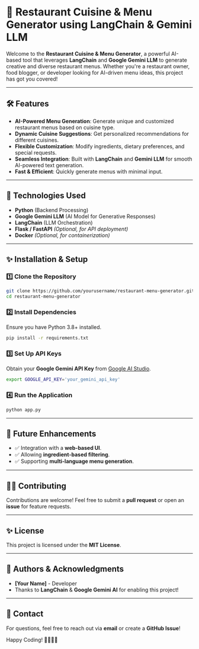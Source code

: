 # 🌟 Restaurant Cuisine & Menu Generator using LangChain & Gemini LLM

Welcome to the **Restaurant Cuisine & Menu Generator**, a powerful AI-based tool that leverages **LangChain** and **Google Gemini LLM** to generate creative and diverse restaurant menus. Whether you're a restaurant owner, food blogger, or developer looking for AI-driven menu ideas, this project has got you covered!

---

## 🛠️ Features
- **AI-Powered Menu Generation**: Generate unique and customized restaurant menus based on cuisine type.
- **Dynamic Cuisine Suggestions**: Get personalized recommendations for different cuisines.
- **Flexible Customization**: Modify ingredients, dietary preferences, and special requests.
- **Seamless Integration**: Built with **LangChain** and **Gemini LLM** for smooth AI-powered text generation.
- **Fast & Efficient**: Quickly generate menus with minimal input.

---

## 📗 Technologies Used
- **Python** (Backend Processing)
- **Google Gemini LLM** (AI Model for Generative Responses)
- **LangChain** (LLM Orchestration)
- **Flask / FastAPI** *(Optional, for API deployment)*
- **Docker** *(Optional, for containerization)*

---

## ✨ Installation & Setup
### 1️⃣ Clone the Repository
```bash
git clone https://github.com/yourusername/restaurant-menu-generator.git
cd restaurant-menu-generator
```

### 2️⃣ Install Dependencies
Ensure you have Python 3.8+ installed.
```bash
pip install -r requirements.txt
```

### 3️⃣ Set Up API Keys
Obtain your **Google Gemini API Key** from [Google AI Studio](https://aistudio.google.com/).
```bash
export GOOGLE_API_KEY='your_gemini_api_key'
```

### 4️⃣ Run the Application
```bash
python app.py
```

---

## 🌟 Future Enhancements
- ✅ Integration with a **web-based UI**.
- ✅ Allowing **ingredient-based filtering**.
- ✅ Supporting **multi-language menu generation**.

---

## 👨‍💻 Contributing
Contributions are welcome! Feel free to submit a **pull request** or open an **issue** for feature requests.

---

## ✨ License
This project is licensed under the **MIT License**.

---

## 👥 Authors & Acknowledgments
- **[Your Name]** - Developer
- Thanks to **LangChain** & **Google Gemini AI** for enabling this project!

---

## 📧 Contact
For questions, feel free to reach out via **email** or create a **GitHub Issue**!

Happy Coding! 🍔👩‍🍳🌟

